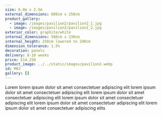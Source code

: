 ```yaml
---
size: 6.0m x 2.5m
external_dimensions: 600cm x 250cm
product_gallery:
  - image: /images/pavilion2/pavilion2_1.jpg
  - image: /images/pavilion2/pavilion2_2.jpg
exterior_color: graphite/white
internal_dimensions: 580cm x 230cm
internal_height: 250cm lowered to 240cm
dimension_tolerance: 1.5%
decoration: panels
delivery: 8-10 weeks
price: £14.250
product_image: ../../static/images/pavilion2.webp
id: M02
gallery: []
---
```

Lorem lorem ipsum dolor sit amet consectetuer adipiscing elit
lorem ipsum dolor sit amet consectetuer adipiscing elit
lorem ipsum dolor sit amet consectetuer adipiscing elit
lorem ipsum dolor sit amet consectetuer adipiscing elit
lorem ipsum dolor sit amet consectetuer adipiscing elit
lorem ipsum dolor sit amet consectetuer adipiscing elits
